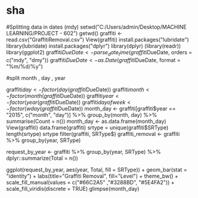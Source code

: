 # sha
#Splitting data in dates (mdy)
setwd("C:/Users/admin/Desktop/MACHINE LEARNING/PROJECT - 602")
getwd()
graffiti <- read.csv("GraffitiRemoval.csv")
View(graffiti)
install.packages("lubridate")
library(lubridate)
install.packages("dplyr")
library(dplyr)
(library(readr))
library(ggplot2)
graffiti$DueDate <- parse_date_time(graffiti$DueDate, orders = c("mdy", "dmy"))
graffiti$DueDate <- as.Date(graffiti$DueDate, format = "%m/%d/%y")

#split month , day , year

graffiti$day <- factor(day(graffiti$DueDate))
graffiti$month <- factor(month(graffiti$DueDate))
graffiti$year <- factor(year(graffiti$DueDate))
graffiti$dayofweek <- factor(wday(graffiti$DueDate))
month_day <- graffiti[graffiti$year == "2015", c("month", "day")] %>% group_by(month, day) %>% summarise(Count = n()) 
month_day <- as.data.frame(month_day)
View(graffiti)
data.frame(graffiti)
srtype = unique(graffiti$SRType)
length(srtype)
srtype
filter(graffiti, SRType$)
graffiti_removal <- graffiti %>% group_by(year, SRType)


request_by_year <- graffiti %>%
  group_by(year, SRType) %>%
  dplyr::summarize(Total = n()) 

ggplot(request_by_year, aes(year, Total, fill = SRType)) + 
  geom_bar(stat = "identity") + 
  labs(title="Graffiti Removal", fill="Level") + theme_bw() +  scale_fill_manual(values = c("#66C2A5" ,"#3288BD", "#5E4FA2")) + scale_fill_viridis(discrete = TRUE)
glimpse(month_day)







